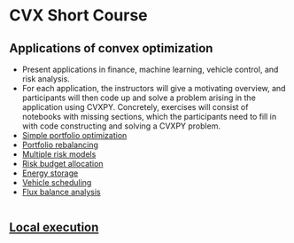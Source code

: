 # CVX Short Course

   

## Applications of convex optimization

   * Present applications in finance, machine learning, vehicle control, and risk analysis.
   * For each application, the instructors will give a motivating overview, and participants will then code up and solve
   a problem arising in the application using CVXPY. Concretely, exercises will consist of notebooks with missing
   sections, which the participants need to fill in with code constructing and solving a CVXPY problem.
   * [Simple portfolio optimization](exercises/notebooks/13.3)
   * [Portfolio rebalancing](exercises/notebooks/13.21)
   * [Multiple risk models](exercises/notebooks/13.22)
   * [Risk budget allocation](exercises/notebooks/13.20)
   * [Energy storage](exercises/notebooks/16.9)
   * [Vehicle scheduling](exercises/notebooks/3.20)
   * [Flux balance analysis](exercises/notebooks/17.3)
   

```{nb-exec-table}
```

## [Local execution](docs/local)
